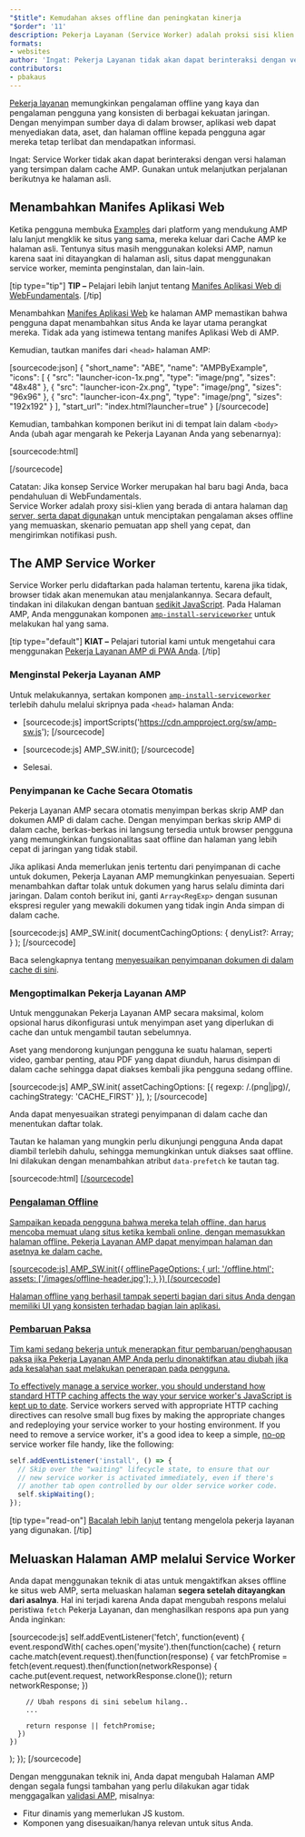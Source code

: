 ```yaml
---
"$title": Kemudahan akses offline dan peningkatan kinerja
"$order": '11'
description: Pekerja Layanan (Service Worker) adalah proksi sisi klien yang berada di antara halaman Anda dan server, dan digunakan untuk membangun pengalaman offline yang fantastis, pemuatan cepat ....
formats:
- websites
author: 'Ingat: Pekerja Layanan tidak akan dapat berinteraksi dengan versi halaman Anda yang disimpan di dalam cache AMP. Gunakan itu untuk perjalanan selanjutnya ke asal Anda.'
contributors:
- pbakaus
---
```


[Pekerja layanan](https://developer.mozilla.org/en-US/docs/Web/API/Service_Worker_API) memungkinkan pengalaman offline yang kaya dan pengalaman pengguna yang konsisten di berbagai kekuatan jaringan. Dengan menyimpan sumber daya di dalam browser, aplikasi web dapat menyediakan data, aset, dan halaman offline kepada pengguna agar mereka tetap terlibat dan mendapatkan informasi.

Ingat: Service Worker tidak akan dapat berinteraksi dengan versi halaman yang tersimpan dalam cache AMP. Gunakan untuk melanjutkan perjalanan berikutnya ke halaman asli.

## Menambahkan Manifes Aplikasi Web

Ketika pengguna membuka [Examples](../../../documentation/examples/index.html) dari platform yang mendukung AMP lalu lanjut mengklik ke situs yang sama, mereka keluar dari Cache AMP ke halaman asli. Tentunya situs masih menggunakan koleksi AMP, namun karena saat ini ditayangkan di halaman asli, situs dapat menggunakan service worker, meminta penginstalan, dan lain-lain.

[tip type="tip"] **TIP –** Pelajari lebih lanjut tentang [Manifes Aplikasi Web di WebFundamentals](https://developers.google.com/web/fundamentals/engage-and-retain/web-app-manifest/). [/tip]

Menambahkan [Manifes Aplikasi Web](https://developers.google.com/web/fundamentals/engage-and-retain/web-app-manifest/) ke halaman AMP memastikan bahwa pengguna dapat menambahkan situs Anda ke layar utama perangkat mereka. Tidak ada yang istimewa tentang manifes Aplikasi Web di AMP.

Kemudian, tautkan manifes dari `<head>` halaman AMP:

[sourcecode:json]
{
  "short_name": "ABE",
  "name": "AMPByExample",
  "icons": [
    {
      "src": "launcher-icon-1x.png",
      "type": "image/png",
      "sizes": "48x48"
    },
    {
      "src": "launcher-icon-2x.png",
      "type": "image/png",
      "sizes": "96x96"
    },
    {
      "src": "launcher-icon-4x.png",
      "type": "image/png",
      "sizes": "192x192"
    }
  ],
  "start_url": "index.html?launcher=true"
}
[/sourcecode]

Kemudian, tambahkan komponen berikut ini di tempat lain dalam `<body>` Anda (ubah agar mengarah ke Pekerja Layanan Anda yang sebenarnya):

[sourcecode:html]
<link rel="manifest" href="/manifest.json">
[/sourcecode]

Catatan: Jika konsep Service Worker merupakan hal baru bagi Anda, baca pendahuluan di WebFundamentals.<br>Service Worker adalah proxy sisi-klien yang berada di antara halaman da[n server, serta dapat digunaka](https://developers.google.com/web/fundamentals/getting-started/primers/service-workers)n untuk menciptakan pengalaman akses offline yang memuaskan, skenario pemuatan app shell yang cepat, dan mengirimkan notifikasi push.

## The AMP Service Worker

Service Worker perlu didaftarkan pada halaman tertentu, karena jika tidak, browser tidak akan menemukan atau menjalankannya. Secara default, tindakan ini dilakukan dengan bantuan [sedikit JavaScript](https://developers.google.com/web/fundamentals/instant-and-offline/service-worker/registration). Pada Halaman AMP, Anda menggunakan komponen [`amp-install-serviceworker`](../../../documentation/components/reference/amp-install-serviceworker.md) untuk melakukan hal yang sama.

[tip type="default"] **KIAT –** Pelajari tutorial kami untuk mengetahui cara menggunakan [Pekerja Layanan AMP di PWA Anda](/content/amp-dev/documentation/guides-and-tutorials/optimize-measure/amp_to_pwa.md). [/tip]

### Menginstal Pekerja Layanan AMP

Untuk melakukannya, sertakan komponen [`amp-install-serviceworker`](../../../documentation/components/reference/amp-install-serviceworker.md) terlebih dahulu melalui skripnya pada `<head>` halaman Anda:

- [sourcecode:js]  importScripts('https://cdn.ampproject.org/sw/amp-sw.js');  [/sourcecode]

- [sourcecode:js]
      AMP_SW.init();
      [/sourcecode]

- Selesai.

### Penyimpanan ke Cache Secara Otomatis

Pekerja Layanan AMP secara otomatis menyimpan berkas skrip AMP dan dokumen AMP di dalam cache. Dengan menyimpan berkas skrip AMP di dalam cache, berkas-berkas ini langsung tersedia untuk browser pengguna yang memungkinkan fungsionalitas saat offline dan halaman yang lebih cepat di jaringan yang tidak stabil.

Jika aplikasi Anda memerlukan jenis tertentu dari penyimpanan di cache untuk dokumen, Pekerja Layanan AMP memungkinkan penyesuaian. Seperti menambahkan daftar tolak untuk dokumen yang harus selalu diminta dari jaringan. Dalam contoh berikut ini, ganti `Array<RegExp>` dengan susunan ekspresi reguler yang mewakili dokumen yang tidak ingin Anda simpan di dalam cache.

[sourcecode:js]
AMP_SW.init(
documentCachingOptions: {
denyList?: Array<RegExp>;
}
);
[/sourcecode]

Baca selengkapnya tentang [menyesuaikan penyimpanan dokumen di dalam cache di sini](https://developers.google.com/web/fundamentals/instant-and-offline/offline-ux).

### Mengoptimalkan Pekerja Layanan AMP

Untuk menggunakan Pekerja Layanan AMP secara maksimal, kolom opsional harus dikonfigurasi untuk menyimpan aset yang diperlukan di cache dan untuk mengambil tautan sebelumnya.

Aset yang mendorong kunjungan pengguna ke suatu halaman, seperti video, gambar penting, atau PDF yang dapat diunduh, harus disimpan di dalam cache sehingga dapat diakses kembali jika pengguna sedang offline.

[sourcecode:js]
AMP_SW.init(
assetCachingOptions: [{
regexp: /\.(png|jpg)/,
cachingStrategy: 'CACHE_FIRST'
}],
);
[/sourcecode]

Anda dapat menyesuaikan strategi penyimpanan di dalam cache dan menentukan daftar tolak.

Tautan ke halaman yang mungkin perlu dikunjungi pengguna Anda dapat diambil terlebih dahulu, sehingga memungkinkan untuk diakses saat offline. Ini dilakukan dengan menambahkan atribut `data-prefetch` ke tautan tag.

[sourcecode:html]
<a href='....' data-rel='prefetch' />
[/sourcecode]

### Pengalaman Offline

Sampaikan kepada pengguna bahwa mereka telah offline, dan harus mencoba memuat ulang situs ketika kembali online, dengan memasukkan halaman offline. Pekerja Layanan AMP dapat menyimpan halaman dan asetnya ke dalam cache.

[sourcecode:js]
AMP_SW.init({
offlinePageOptions: {
url: '/offline.html';
assets: ['/images/offline-header.jpg'];
}
})
[/sourcecode]

Halaman offline yang berhasil tampak seperti bagian dari situs Anda dengan memiliki UI yang konsisten terhadap bagian lain aplikasi.

### Pembaruan Paksa

Tim kami sedang bekerja untuk menerapkan fitur pembaruan/penghapusan paksa jika Pekerja Layanan AMP Anda perlu dinonaktifkan atau diubah jika ada kesalahan saat melakukan penerapan pada pengguna.

To effectively manage a service worker, you should understand how [standard HTTP caching affects the way your service worker's JavaScript is kept up to date](https://developers.google.com/web/updates/2018/06/fresher-sw). Service workers served with appropriate HTTP caching directives can resolve small bug fixes by making the appropriate changes and redeploying your service worker to your hosting environment. If you need to remove a service worker, it's a good idea to keep a simple, [no-op](https://en.wikipedia.org/wiki/NOP) service worker file handy, like the following:

```js
self.addEventListener('install', () => {
  // Skip over the "waiting" lifecycle state, to ensure that our
  // new service worker is activated immediately, even if there's
  // another tab open controlled by our older service worker code.
  self.skipWaiting();
});
```

[tip type="read-on"] [Bacalah lebih lanjut](https://stackoverflow.com/questions/33986976/how-can-i-remove-a-buggy-service-worker-or-implement-a-kill-switch/38980776#38980776) tentang mengelola pekerja layanan yang digunakan. [/tip]

## Meluaskan Halaman AMP melalui Service Worker

Anda dapat menggunakan teknik di atas untuk mengaktifkan akses offline ke situs web AMP, serta meluaskan halaman **segera setelah ditayangkan dari asalnya**. Hal ini terjadi karena Anda dapat mengubah respons melalui peristiwa `fetch` Pekerja Layanan, dan menghasilkan respons apa pun yang Anda inginkan:

[sourcecode:js]
self.addEventListener('fetch', function(event) {
  event.respondWith(
    caches.open('mysite').then(function(cache) {
      return cache.match(event.request).then(function(response) {
        var fetchPromise = fetch(event.request).then(function(networkResponse) {
          cache.put(event.request, networkResponse.clone());
          return networkResponse;
        })

        // Ubah respons di sini sebelum hilang..
        ...

        return response || fetchPromise;
      })
    })
  );
});
[/sourcecode]

Dengan menggunakan teknik ini, Anda dapat mengubah Halaman AMP dengan segala fungsi tambahan yang perlu dilakukan agar tidak menggagalkan [validasi AMP](../../../documentation/guides-and-tutorials/learn/validation-workflow/validate_amp.md), misalnya:

- Fitur dinamis yang memerlukan JS kustom.
- Komponen yang disesuaikan/hanya relevan untuk situs Anda.
